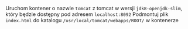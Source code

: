 Uruchom kontener o nazwie `tomcat` z tomcat w wersji `jdk8-openjdk-slim`, który będzie dostępny pod adresem `localhost:8092`
Podmontuj plik `index.html` do katalogu `/usr/local/tomcat/webapps/ROOT/` w kontenerze